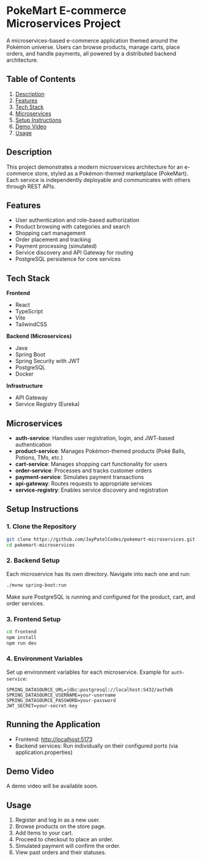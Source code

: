 # PokeMart E-commerce Microservices Project

A microservices-based e-commerce application themed around the Pokémon universe. Users can browse products, manage carts, place orders, and handle payments, all powered by a distributed backend architecture.

## Table of Contents

1. [Description](#description)  
2. [Features](#features)  
3. [Tech Stack](#tech-stack)  
4. [Microservices](#microservices)  
5. [Setup Instructions](#setup-instructions)  
6. [Demo Video](#demo-video)  
7. [Usage](#usage)  

## Description

This project demonstrates a modern microservices architecture for an e-commerce store, styled as a Pokémon-themed marketplace (PokeMart). Each service is independently deployable and communicates with others through REST APIs.

## Features

- User authentication and role-based authorization  
- Product browsing with categories and search  
- Shopping cart management  
- Order placement and tracking  
- Payment processing (simulated)  
- Service discovery and API Gateway for routing  
- PostgreSQL persistence for core services  

## Tech Stack

**Frontend**  
- React  
- TypeScript  
- Vite  
- TailwindCSS  

**Backend (Microservices)**  
- Java  
- Spring Boot  
- Spring Security with JWT  
- PostgreSQL  
- Docker  

**Infrastructure**  
- API Gateway  
- Service Registry (Eureka)  

## Microservices

- **auth-service**: Handles user registration, login, and JWT-based authentication  
- **product-service**: Manages Pokémon-themed products (Poké Balls, Potions, TMs, etc.)  
- **cart-service**: Manages shopping cart functionality for users  
- **order-service**: Processes and tracks customer orders  
- **payment-service**: Simulates payment transactions  
- **api-gateway**: Routes requests to appropriate services  
- **service-registry**: Enables service discovery and registration  

## Setup Instructions

### 1. Clone the Repository

```bash
git clone https://github.com/JayPatelCodes/pokemart-microservices.git
cd pokemart-microservices
```

### 2. Backend Setup

Each microservice has its own directory. Navigate into each one and run:

```bash
./mvnw spring-boot:run
```

Make sure PostgreSQL is running and configured for the product, cart, and order services.

### 3. Frontend Setup

```bash
cd frontend
npm install
npm run dev
```

### 4. Environment Variables

Set up environment variables for each microservice. Example for `auth-service`:

```env
SPRING_DATASOURCE_URL=jdbc:postgresql://localhost:5432/authdb
SPRING_DATASOURCE_USERNAME=your-username
SPRING_DATASOURCE_PASSWORD=your-password
JWT_SECRET=your-secret-key
```

## Running the Application

- Frontend: [http://localhost:5173](http://localhost:5173)  
- Backend services: Run individually on their configured ports (via application.properties)  

## Demo Video

A demo video will be available soon.

## Usage

1. Register and log in as a new user.  
2. Browse products on the store page.  
3. Add items to your cart.  
4. Proceed to checkout to place an order.  
5. Simulated payment will confirm the order.  
6. View past orders and their statuses.  

